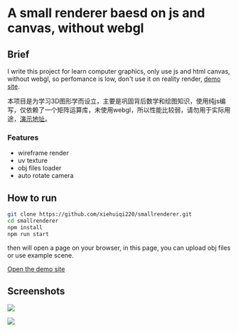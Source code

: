 # A small renderer baesd on js and canvas, without webgl

## Brief

I write this project for learn computer graphics, only use js and html canvas, without webgl, so perfomance is low, don't use it on reality render, [demo site](https://xiehuiqi220.github.io/smallrenderer/).

本项目是为学习3D图形学而设立，主要是巩固背后数学和绘图知识，使用纯js编写，仅依赖了一个矩阵运算库，未使用webgl，所以性能比较弱，请勿用于实际用途，[演示地址](https://xiehuiqi220.github.io/smallrenderer/)。

### Features
- wireframe render
- uv texture
- obj files loader
- auto rotate camera

## How to run
```sh
git clone https://github.com/xiehuiqi220/smallrenderer.git
cd smallrenderer
npm install
npm run start
```
then will open a page on your browser, in this page, you can upload obj files or use example scene.

[Open the demo site](https://xiehuiqi220.github.io/smallrenderer/)

## Screenshots

![](https://user-images.githubusercontent.com/1331211/214857213-fe01237f-a148-4972-b39b-52d5550367a8.png)


![](https://user-images.githubusercontent.com/1331211/214868296-e93e5f16-804c-45fa-b3aa-1c42ac111796.png)


